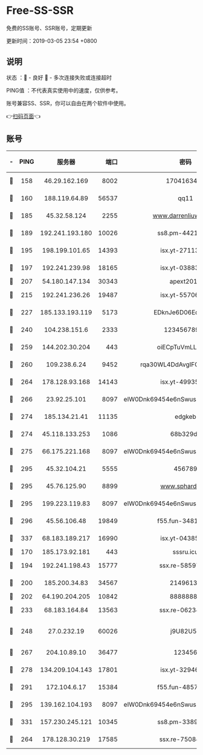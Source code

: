 # Free-SS-SSR

免费的SS账号、SSR账号，定期更新

更新时间：2019-03-05 23:54 +0800

## 说明

状态     ：🙂 - 良好 🙁 - 多次连接失败或连接超时

PING值   ：不代表真实使用中的速度，仅供参考。

账号兼容SS、SSR，你可以自由在两个软件中使用。

👉[扫码页面](https://liesauer.github.io/free-ss-ssr.github.io/)👈

## 账号

|-|PING|服务器|端口|密码|加密方式|区域|
|:----:|:----:|:-----:|-----:|:----:|:----:|:----:|
|🙂|158|46.29.162.169|8002|1704163453|aes-256-cfb|RU|
|🙂|160|188.119.64.89|56537|qq11|aes-256-cfb|RU|
|🙂|185|45.32.58.124|2255|www.darrenliuwei.com|aes-256-cfb|JP|
|🙂|189|192.241.193.180|10026|ss8.pm-44218245|aes-256-cfb|US|
|🙂|195|198.199.101.65|14393|isx.yt-27113496|aes-256-cfb|US|
|🙂|197|192.241.239.98|18165|isx.yt-03883101|aes-256-cfb|US|
|🙂|207|54.180.147.134|30343|apext2019|chacha20|KR|
|🙂|215|192.241.236.26|19487|isx.yt-55706100|aes-256-cfb|US|
|🙂|227|185.133.193.119|5173|EDknJe6D06EoWDaw|aes-256-cfb|US|
|🙂|240|104.238.151.6|2333|12345678900|aes-256-cfb|JP|
|🙂|259|144.202.30.204|443|oiECpTuVmLLxk4Ts|aes-256-cfb|US|
|🙂|260|109.238.6.24|9452|rqa30WL4DdAvgIFG6Fs3znzTa|aes-256-cfb|FR|
|🙂|264|178.128.93.168|14143|isx.yt-49935432|aes-256-cfb|SG|
|🙂|266|23.92.25.101|8097|eIW0Dnk69454e6nSwuspv9DmS201tQ0D|aes-256-cfb|US|
|🙂|274|185.134.21.41|11135|edgkeb|aes-256-cfb|GB|
|🙂|274|45.118.133.253|1086|68b329da|aes-256-cfb|SG|
|🙂|275|66.175.221.168|8097|eIW0Dnk69454e6nSwuspv9DmS201tQ0D|aes-256-cfb|US|
|🙂|295|45.32.104.21|5555|456789|aes-256-cfb|SG|
|🙂|295|45.76.125.90|8899|www.sphard.com|aes-256-cfb|JP|
|🙂|295|199.223.119.83|8097|eIW0Dnk69454e6nSwuspv9DmS201tQ0D|aes-256-cfb|US|
|🙂|296|45.56.106.48|19849|f55.fun-34811543|aes-256-cfb|US|
|🙂|337|68.183.189.217|16990|isx.yt-04385835|aes-256-cfb|SG|
|🙂|170|185.173.92.181|443|sssru.icu|rc4-md5|RU|
|🙂|194|192.241.198.43|15777|ssx.re-58597661|aes-256-cfb|US|
|🙂|200|185.200.34.83|34567|21496138|aes-256-cfb|US|
|🙂|202|64.190.204.205|10842|88888888|rc4-md5|US|
|🙂|233|68.183.164.84|13563|ssx.re-06234172|aes-256-cfb|US|
|🙂|248|27.0.232.19|60026|j9U82U53|xchacha20-ietf-poly1305|HK|
|🙂|267|204.10.89.10|36477|123456|aes-256-cfb|US|
|🙂|278|134.209.104.143|17801|isx.yt-32946841|aes-256-cfb|SG|
|🙂|291|172.104.6.17|15384|f55.fun-48571850|aes-256-cfb|US|
|🙂|295|139.162.104.193|8097|eIW0Dnk69454e6nSwuspv9DmS201tQ0D|aes-256-cfb|JP|
|🙂|331|157.230.245.121|10345|ss8.pm-33892732|aes-256-cfb|SG|
|🙁|264|178.128.30.219|17585|ssx.re-75084911|aes-256-cfb|SG|
